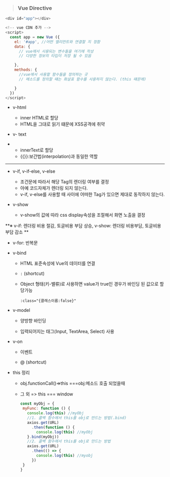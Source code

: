 >### Vue Directive

```javascript
<div id="app"></div>

<!-- vue CDN 추가 -->
<script>
  const app = new Vue ({
    el: '#app', //어떤 엘리먼트와 연결할 지 정함
    data: {
      // vue에서 사용되는 변수들을 여기에 작성
      // 다양한 정보의 타입이 저장 될 수 있음

    },
    methods: {
      //vue에서 사용할 함수들을 정의하는 곳
      // 메소드를 정의할 떄는 화살표 함수를 사용하지 않는다. (this 떄문에)

    }
  })
</script>
```



- v-html
  - inner HTML로 할당
  - HTML을 그대로 읽기 떄문에 XSS공격에 취약

- v- text
- - innerText로 할당
  - {{}}:보간법(interpolation)과 동일한 역할

---

- v-if,  v-if-else, v-else
  - 조건문에 따라서 해당 Tag의 렌더링 여부를 결정
  - 아예 코드자체가 렌더링 되지 않는다.
  - v-if, v-else를 사용할 때 사이에 어떠한 Tag가 있으면 제대로 동작하지 않는다.

- v-show
  - v-show의 값에 따라 css display속성을 조절해서 화면 노출을 결정

**※ v-if: 렌더링 비용 절감, 토글비용 부담 상승, v-show: 렌더링 비용부담, 토글비용 부담 감소  **

- v-for: 반복문

- v-bind

  - HTML 표준속성에 Vue의 데이터를 연결

  - `:` (shortcut)

  - Object 형태(키-밸류)로 사용하면 value가 true인 경우가 바인딩 된 값으로 할당가능

    `:class="{클래스이름:false}"`

- v-model

  - 양방향 바인딩

  - 입력되어지는 태그(Input, TextArea, Select) 사용

- v-on

  - 이벤트

  - @ (shortcut)

- this 정리

  - obj.functionCall()=>this ===obj:메소드 호출 되었을때

  - 그 외  => this === window

     ```javascript
    const myObj = {
      myFunc: function () {
        console.log(this) //myObj
        //1. 콜백 함수에서 this를 obj로 만드는 방법(.bind)
        axios.get(URL)
          .then(function () {
            console.log(this) //myObj
        }.bind(myObj))
        //2. 콜백 함수에서 this를 obj로 만드는 방법
        axios.get(URL)
          .then(() => {
            console.log(this) //myobj
          })
      }
    }
     ```

    









